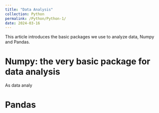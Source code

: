 ```yaml
---
title: "Data Analysis"
collection: Python
permalink: /Python/Python-1/
date: 2024-03-16
---
```


This article introduces the basic packages we use to analyze  data, Numpy and Pandas.

Numpy: the very basic package for data analysis 
======
As data analy

Pandas
======